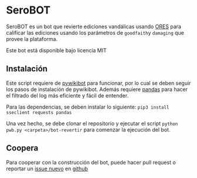 # SeroBOT

SeroBOT es un bot que revierte ediciones vandálicas usando [ORES](https://mediawiki.org/wiki/ORES) para calificar las ediciones usando los parámetros de `goodfaith`y `damaging` que provee la plataforma.

Este bot está disponible bajo licencia MIT

## Instalación
Este script requiere de [pywikibot](https://mediawiki.org/wiki/pywikibot) para funcionar, por lo cual se deben seguir los pasos de instalación de pywikibot. Además requiere [pandas](https://pandas.pydata.org/) para hacer el filtrado del log más eficiente y fácil de entender.

Para las dependencias, se deben instalar lo siguiente:
`pip3 install sseclient requests pandas`

Una vez hecho, se debe clonar el repositorio y ejecutar el script `python pwb.py <carpeta>/bot-revertir` para comenzar la ejecución del bot.

## Coopera
Para cooperar con la construcción del bot, puede hacer pull request o reportar un [issue nuevo](https://github.com/dennistobar/serobot/issues/new) en [github](https://github.com/dennistobar/serobot.git)
